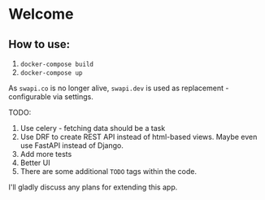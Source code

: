 # Welcome

## How to use:

1. `docker-compose build`
2. `docker-compose up`

As `swapi.co` is no longer alive, `swapi.dev` is used as replacement - configurable via settings.

TODO:

1. Use celery - fetching data should be a task
2. Use DRF to create REST API instead of html-based views. Maybe even use FastAPI instead of Django.
3. Add more tests
4. Better UI
5. There are some additional `TODO` tags within the code.

I'll gladly discuss any plans for extending this app.
